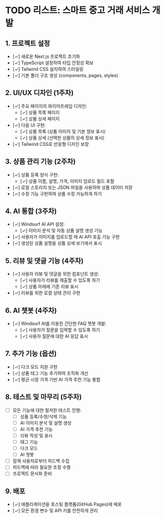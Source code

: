 # TODO 리스트: 스마트 중고 거래 서비스 개발

## 1. 프로젝트 설정 
- [✓] 새로운 Next.js 프로젝트 초기화
- [✓] TypeScript 설정하여 타입 안정성 확보
- [✓] Tailwind CSS 설치하여 스타일링
- [✓] 기본 폴더 구조 생성 (components, pages, styles)

## 2. UI/UX 디자인 (1주차)
- [✓] 주요 페이지의 와이어프레임 디자인:
  - [✓] 상품 목록 페이지
  - [✓] 상품 상세 페이지
- [✓] 다음 UI 구현:
  - [✓] 상품 목록 (상품 이미지 및 기본 정보 표시)
  - [✓] 상품 상세 (선택한 상품의 상세 정보 표시)
- [✓] Tailwind CSS로 반응형 디자인 보장

## 3. 상품 관리 기능 (2주차)
- [✓] 상품 등록 양식 구현:
  - [✓] 상품 이름, 설명, 가격, 이미지 업로드 필드 포함
- [✓] 로컬 스토리지 또는 JSON 파일을 사용하여 상품 데이터 저장
- [✓] 수정 기능 구현하여 상품 수정 가능하게 하기

## 4. AI 통합 (3주차)
- [✓] Windsurf AI API 설정:
  - [✓] 이미지 분석 및 자동 상품 설명 생성 기능
- [✓] 사용자가 이미지를 업로드할 때 AI API 호출 기능 구현
- [✓] 생성된 상품 설명을 상품 상세 보기에서 표시

## 5. 리뷰 및 댓글 기능 (4주차)
- [✓] 사용자 리뷰 및 댓글을 위한 컴포넌트 생성:
  - [✓] 사용자가 리뷰를 제출할 수 있도록 하기
  - [✓] 상품 아래에 기존 리뷰 표시
- [✓] 리뷰를 위한 로컬 상태 관리 구현

## 6. AI 챗봇 (4주차)
- [✓] Windsurf AI를 이용한 간단한 FAQ 챗봇 개발:
  - [✓] 사용자가 질문을 입력할 수 있도록 하기
  - [✓] 사용자 질문에 대한 AI 응답 표시

## 7. 추가 기능 (옵션)
- [✓] 다크 모드 지원 구현
- [✓] 상품 태그 기능 추가하여 조직화 개선
- [✓] 평균 시장 가격 기반 AI 가격 추천 기능 통합

## 8. 테스트 및 마무리 (5주차)
- [ ] 모든 기능에 대한 철저한 테스트 진행:
  - [ ] 상품 등록/수정/삭제 기능
  - [ ] AI 이미지 분석 및 설명 생성
  - [ ] AI 가격 추천 기능
  - [ ] 리뷰 작성 및 표시
  - [ ] 태그 기능
  - [ ] 다크 모드
  - [ ] AI 챗봇
- [ ] 잠재 사용자로부터 피드백 수집
- [ ] 피드백에 따라 필요한 조정 수행
- [ ] 프로젝트 문서화 준비

## 9. 배포
- [✓] 애플리케이션을 호스팅 플랫폼(GitHub Pages)에 배포
- [✓] 모든 환경 변수 및 API 키를 안전하게 관리
